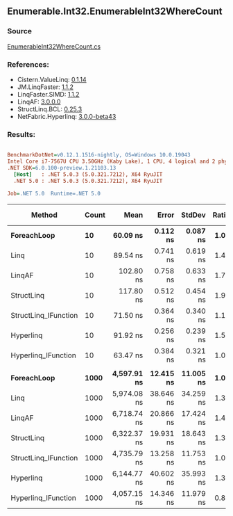 ﻿## Enumerable.Int32.EnumerableInt32WhereCount

### Source
[EnumerableInt32WhereCount.cs](../LinqBenchmarks/Enumerable/Int32/EnumerableInt32WhereCount.cs)

### References:
- Cistern.ValueLinq: [0.1.14](https://www.nuget.org/packages/Cistern.ValueLinq/0.1.14)
- JM.LinqFaster: [1.1.2](https://www.nuget.org/packages/JM.LinqFaster/1.1.2)
- LinqFaster.SIMD: [1.1.2](https://www.nuget.org/packages/LinqFaster.SIMD/1.0.3)
- LinqAF: [3.0.0.0](https://www.nuget.org/packages/LinqAF/3.0.0.0)
- StructLinq.BCL: [0.25.3](https://www.nuget.org/packages/StructLinq.BCL/0.25.3)
- NetFabric.Hyperlinq: [3.0.0-beta43](https://www.nuget.org/packages/NetFabric.Hyperlinq/3.0.0-beta43)

### Results:
``` ini

BenchmarkDotNet=v0.12.1.1516-nightly, OS=Windows 10.0.19043
Intel Core i7-7567U CPU 3.50GHz (Kaby Lake), 1 CPU, 4 logical and 2 physical cores
.NET SDK=6.0.100-preview.1.21103.13
  [Host]   : .NET 5.0.3 (5.0.321.7212), X64 RyuJIT
  .NET 5.0 : .NET 5.0.3 (5.0.321.7212), X64 RyuJIT

Job=.NET 5.0  Runtime=.NET 5.0  

```
|               Method | Count |        Mean |     Error |    StdDev | Ratio |  Gen 0 | Gen 1 | Gen 2 | Allocated |
|--------------------- |------ |------------:|----------:|----------:|------:|-------:|------:|------:|----------:|
|          **ForeachLoop** |    **10** |    **60.09 ns** |  **0.112 ns** |  **0.087 ns** |  **1.00** | **0.0191** |     **-** |     **-** |      **40 B** |
|                 Linq |    10 |    89.54 ns |  0.741 ns |  0.619 ns |  1.49 | 0.0191 |     - |     - |      40 B |
|               LinqAF |    10 |   102.80 ns |  0.758 ns |  0.633 ns |  1.71 | 0.0191 |     - |     - |      40 B |
|           StructLinq |    10 |   117.80 ns |  0.512 ns |  0.454 ns |  1.96 | 0.0458 |     - |     - |      96 B |
| StructLinq_IFunction |    10 |    71.50 ns |  0.364 ns |  0.340 ns |  1.19 | 0.0191 |     - |     - |      40 B |
|            Hyperlinq |    10 |    91.92 ns |  0.256 ns |  0.239 ns |  1.53 | 0.0191 |     - |     - |      40 B |
|  Hyperlinq_IFunction |    10 |    63.47 ns |  0.384 ns |  0.321 ns |  1.06 | 0.0191 |     - |     - |      40 B |
|                      |       |             |           |           |       |        |       |       |           |
|          **ForeachLoop** |  **1000** | **4,597.91 ns** | **12.415 ns** | **11.005 ns** |  **1.00** | **0.0153** |     **-** |     **-** |      **40 B** |
|                 Linq |  1000 | 5,974.08 ns | 38.646 ns | 34.259 ns |  1.30 | 0.0153 |     - |     - |      40 B |
|               LinqAF |  1000 | 6,718.74 ns | 20.866 ns | 17.424 ns |  1.46 | 0.0153 |     - |     - |      40 B |
|           StructLinq |  1000 | 6,322.37 ns | 19.931 ns | 18.643 ns |  1.38 | 0.0458 |     - |     - |      96 B |
| StructLinq_IFunction |  1000 | 4,735.79 ns | 13.258 ns | 11.753 ns |  1.03 | 0.0153 |     - |     - |      40 B |
|            Hyperlinq |  1000 | 6,144.77 ns | 40.602 ns | 35.993 ns |  1.34 | 0.0153 |     - |     - |      40 B |
|  Hyperlinq_IFunction |  1000 | 4,057.15 ns | 14.346 ns | 11.979 ns |  0.88 | 0.0153 |     - |     - |      40 B |
